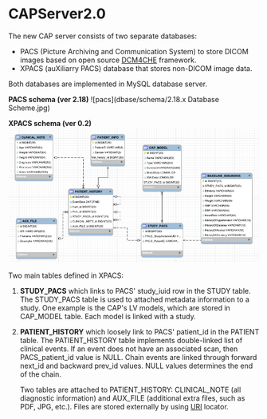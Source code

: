 # CAPServer2.0

The new CAP server consists of two separate databases:

* PACS (Picture Archiving and Communication System) to store DICOM images based on open source [DCM4CHE] framework.
* XPACS (auXiliarry PACS) database that stores non-DICOM image data.

Both databases are implemented in MySQL database server.

**PACS schema (ver 2.18)**
![pacs](dbase/schema/2.18.x Database Scheme.jpg)

**XPACS schema (ver 0.2)**
![xpacs](dbase/schema/XPACS-schema-0.2.png)

Two main tables defined in XPACS:

1. **STUDY_PACS** which links to PACS' study_iuid row in the STUDY table. The STUDY_PACS table is used to attached metadata information to a study. One example is the CAP's LV models, which are stored in CAP_MODEL table. Each model is linked with a study.

1. **PATIENT_HISTORY** which loosely link to PACS' patient_id in the PATIENT table. The PATIENT_HISTORY table implements double-linked list of clinical events. If an event does not have an associated scan, then PACS_patient_id value is NULL. Chain events are linked through forward next_id and backward prev_id values. NULL values determines the end of the chain.

   Two tables are attached to PATIENT_HISTORY: CLINICAL_NOTE (all diagnostic information) and AUX_FILE (additional extra files, such as PDF, JPG, etc.). Files are stored externally by using [URI] locator.

<!-- URLs -->
[DCM4CHE]: http://dcm4che.org/
[URI]: https://en.wikipedia.org/wiki/Uniform_Resource_Identifier
